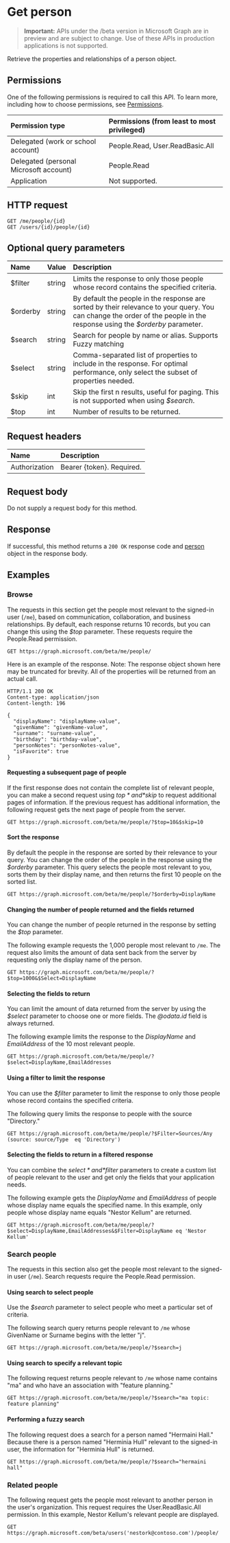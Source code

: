# Get person

> **Important:** APIs under the /beta version in Microsoft Graph are in preview and are subject to change. Use of these APIs in production applications is not supported.

Retrieve the properties and relationships of a person object.
## Permissions
One of the following permissions is required to call this API. To learn more, including how to choose permissions, see [Permissions](../../../concepts/permissions_reference.md).
 

|Permission type      | Permissions (from least to most privileged)              |
|:--------------------|:---------------------------------------------------------|
|Delegated (work or school account) | People.Read, User.ReadBasic.All    |
|Delegated (personal Microsoft account) | People.Read    |
|Application | Not supported. |

## HTTP request
<!-- { "blockType": "ignored" } -->
```http
GET /me/people/{id}
GET /users/{id}/people/{id}
```
## Optional query parameters
|Name|Value|Description|
|:---------------|:--------|:-------|
|$filter|string|Limits the response to only those people whose record contains the specified criteria.|
|$orderby|string|By default the people in the response are sorted by their relevance to your query. You can change the order of the people in the response using the *$orderby* parameter.|
|$search|string|Search for people by name or alias. Supports Fuzzy matching|
|$select|string|Comma-separated list of properties to include in the response. For optimal performance, only select the subset of properties needed.|
|$skip|int|Skip the first n results, useful for paging. This is not supported when using *$search*.|
|$top|int|Number of results to be returned.|

## Request headers
| Name      |Description|
|:----------|:----------|
| Authorization  | Bearer {token}. Required. |

## Request body
Do not supply a request body for this method.

## Response

If successful, this method returns a `200 OK` response code and [person](../resources/person.md) object in the response body.
## Examples
### Browse
The requests in this section get the people most relevant to the signed-in user (`/me`), based on communication, collaboration, and business relationships. 
By default, each response returns 10 records, but you can change this using the *$top* parameter. These requests require the People.Read permission.

<!-- {
  "blockType": "request",
  "name": "get_person_beta"
}-->
```http
GET https://graph.microsoft.com/beta/me/people/
```

Here is an example of the response. Note: The response object shown here may be truncated for brevity. All of the properties will be returned from an actual call.
<!-- {
  "blockType": "response",
  "truncated": true,
  "@odata.type": "microsoft.graph.person"
} -->

```http
HTTP/1.1 200 OK
Content-type: application/json
Content-length: 196

{
  "displayName": "displayName-value",
  "givenName": "givenName-value",
  "surname": "surname-value",
  "birthday": "birthday-value",
  "personNotes": "personNotes-value",
  "isFavorite": true
}
```

#### Requesting a subsequent page of people
If the first response does not contain the complete list of relevant people, you can make a second request using *$top* and *$skip* to request additional pages of information. If the previous request has additional information, the following request gets the next page of people from the server.

```http
GET https://graph.microsoft.com/beta/me/people/?$top=10&$skip=10
```

#### Sort the response
By default the people in the response are sorted by their relevance to your query. You can change the order of the people in the response using the *$orderby* parameter. This query selects the people most relevant to you, sorts them by their display name, and then returns the first 10 people on the sorted list.

```http
GET https://graph.microsoft.com/beta/me/people/?$orderby=DisplayName
```
#### Changing the number of people returned and the fields returned
You can change the number of people returned in the response by setting the *$top* parameter. 

The following example requests the 1,000 perople most relevant to `/me`. The request also limits the amount of data sent back from the server by requesting only the display name of the person.


```http
GET https://graph.microsoft.com/beta/me/people/?$top=1000&$Select=DisplayName
```
#### Selecting the fields to return
You can limit the amount of data returned from the server by using the *$select* parameter to choose one or more fields. The *@odata.id* field is always returned.

The following example limits the response to the *DisplayName* and *EmailAddress* of the 10 most relevant people.

```http
GET https://graph.microsoft.com/beta/me/people/?$select=DisplayName,EmailAddresses
```
#### Using a filter to limit the response
You can use the *$filter* parameter to limit the response to only those people whose record contains the specified criteria. 

The following query limits the response to people with the source "Directory."


```http
GET https://graph.microsoft.com/beta/me/people/?$Filter=Sources/Any (source: source/Type  eq 'Directory')
```

#### Selecting the fields to return in a filtered response

You can combine the *$select* and *$filter* parameters to create a custom list of people relevant to the user and get only the fields that your application needs. 

The following example gets the *DisplayName* and *EmailAddress* of people whose display name equals the specified name. In this example, only people whose display name equals "Nestor Kellum" are returned. 


```http
GET https://graph.microsoft.com/beta/me/people/?$select=DisplayName,EmailAddresses&$Filter=DisplayName eq 'Nestor Kellum'
```

### Search people
The requests in this section also get the people most relevant to the signed-in user (`/me`). Search requests require the People.Read permission.

#### Using search to select people

Use the *$search* parameter to select people who meet a particular set of criteria. 

The following search query returns people relevant to `/me` whose GivenName or Surname begins with the letter "j".

```http
GET https://graph.microsoft.com/beta/me/people/?$search=j
```
#### Using search to specify a relevant topic

The following request returns people relevant to `/me` whose name contains "ma" and who have an association with "feature planning."

```http
GET https://graph.microsoft.com/beta/me/people/?$search="ma topic: feature planning"
```
#### Performing a fuzzy search

The following request does a search for a person named "Hermaini Hall." Because there is a person named "Herminia Hull" relevant to the signed-in user, 
the information for "Herminia Hull" is returned.

```http
GET https://graph.microsoft.com/beta/me/people/?$search="hermaini hall"
```
### Related people

The following request gets the people most relevant to another person in the user's organization. This request requires the User.ReadBasic.All permission. In this example, Nestor Kellum's relevant people are displayed.

```http
GET https://graph.microsoft.com/beta/users('nestork@contoso.com')/people/
```

<!-- uuid: 8fcb5dbc-d5aa-4681-8e31-b001d5168d79
2015-10-25 14:57:30 UTC -->
<!-- {
  "type": "#page.annotation",
  "description": "Get person",
  "keywords": "",
  "section": "documentation",
  "tocPath": ""
}-->
